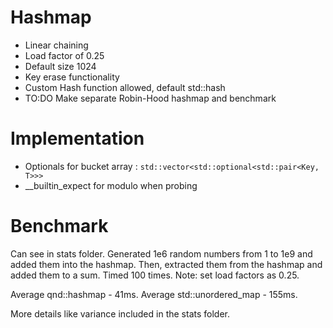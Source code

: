 # Hashmap

- Linear chaining
- Load factor of 0.25
- Default size 1024
- Key erase functionality
- Custom Hash function allowed, default std::hash
- TO:DO Make separate Robin-Hood hashmap and benchmark

# Implementation
- Optionals for bucket array : `std::vector<std::optional<std::pair<Key, T>>>`
- __builtin_expect for modulo when probing

# Benchmark

Can see in stats folder.
Generated 1e6 random numbers from 1 to 1e9 and added them into the hashmap.
Then, extracted them from the hashmap and added them to a sum.
Timed 100 times. 
Note: set load factors as 0.25.

Average qnd::hashmap - 41ms.
Average std::unordered_map - 155ms.

More details like variance included in the stats folder.